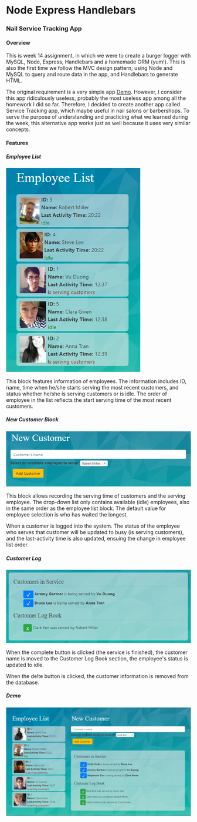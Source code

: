 # Node Express Handlebars

### Nail Service Tracking App

#### Overview

This is week 14 assignment, in which we were to create a burger logger with MySQL, Node, Express, Handlebars and a homemade ORM (yum!). This is also the first time we follow the MVC design pattern; using Node and MySQL to query and route data in the app, and Handlebars to generate HTML.

The original requirement is a very simple app [Demo](https://youtu.be/msvdn95x9OM). However, I consider this app ridiculously useless, probably the most useless app among all the homework I did so far. Therefore, I decided to create another app called Service Tracking app, which maybe useful in nail salons or barbershops. To serve the purpose of understanding and practicing what we learned during the week, this alternative app works just as well because it uses very similar concepts.

#### Features

##### Employee List
![Employee List](/public/assets/images/emp_list.PNG)

This block features information of employees. The information includes ID, name, time when he/she starts serving the most recent customers, and status whether he/she is serving customers or is idle. The order of employee in the list reflects the start serving time of the most recent customers. 

##### New Customer Block
![New Customer](/public/assets/images/new_cust.PNG)

This block allows recording the serving time of customers and the serving employee. The drop-down list only contains available (idle) employees, also in the same order as the employee list block. The default value for employee selection is who has waited the longest. 

When a customer is logged into the system. The status of the employee who serves that customer will be updated to busy (is serving customers), and the last-activity time is also updated, ensuing the change in employee list order.

##### Customer Log
![Customer Log](/public/assets/images/cust_block.PNG)

When the complete button is clicked (the service is finished), the customer name is moved to the Customer Log Book section, the employee's status is updated to idle. 

When the delte button is clicked, the customer information is removed from the database.

##### Demo

![Demo](/public/assets/images/demo.gif)